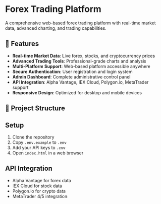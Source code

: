 # Forex Trading Platform

A comprehensive web-based forex trading platform with real-time market data, advanced charting, and trading capabilities.

## 🚀 Features

- **Real-time Market Data**: Live forex, stocks, and cryptocurrency prices
- **Advanced Trading Tools**: Professional-grade charts and analysis
- **Multi-Platform Support**: Web-based platform accessible anywhere
- **Secure Authentication**: User registration and login system
- **Admin Dashboard**: Complete administrative control panel
- **API Integration**: Alpha Vantage, IEX Cloud, Polygon.io, MetaTrader support
- **Responsive Design**: Optimized for desktop and mobile devices

## 📁 Project Structure

## Setup
1. Clone the repository
2. Copy `.env.example` to `.env`
3. Add your API keys to `.env`
4. Open `index.html` in a web browser

## API Integration
- Alpha Vantage for forex data
- IEX Cloud for stock data
- Polygon.io for crypto data
- MetaTrader 4/5 integration